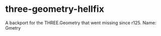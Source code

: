 # three-geometry-hellfix
A backport for the THREE.Geometry that went missing since r125. Name: Gmetry
